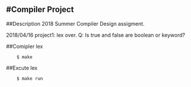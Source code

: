 #Compiler Project
---
##Description
2018 Summer Compiler Design assigment.

2018/04/16 project1: lex over.
Q: Is true and false are boolean or keyword? 
 
##Comipler lex
```
    $ make
```

##Excute lex
```
    $ make run
```

